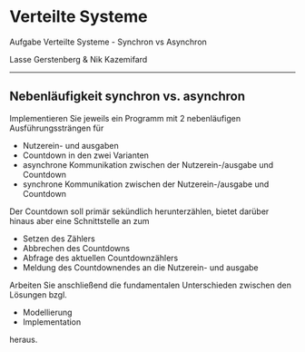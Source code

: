# Verteilte Systeme
 Aufgabe Verteilte Systeme - Synchron vs Asynchron

Lasse Gerstenberg & Nik Kazemifard

--------------------------------------
Nebenläufigkeit synchron vs. asynchron
--------------------------------------
Implementieren Sie jeweils ein Programm mit 2 nebenläufigen Ausführungssträngen für
- Nutzerein- und ausgaben
- Countdown
  in den zwei Varianten
- asynchrone Kommunikation zwischen der Nutzerein-/ausgabe und Countdown
- synchrone Kommunikation zwischen der Nutzerein-/ausgabe und Countdown

 Der Countdown soll primär sekündlich herunterzählen, bietet darüber hinaus aber eine Schnittstelle an zum
- Setzen des Zählers
- Abbrechen des Countdowns
- Abfrage des aktuellen Countdownzählers
- Meldung des Countdownendes an die Nutzerein- und ausgabe

Arbeiten Sie anschließend die fundamentalen Unterschieden zwischen den Lösungen bzgl.
- Modellierung
- Implementation

heraus.